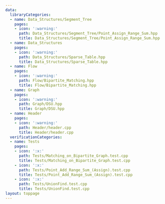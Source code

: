 ```yaml
---
data:
  libraryCategories:
  - name: Data_Structures/Segment_Tree
    pages:
    - icon: ':warning:'
      path: Data_Structures/Segment_Tree/Point_Assign_Range_Sum.hpp
      title: Data_Structures/Segment_Tree/Point_Assign_Range_Sum.hpp
  - name: Data_Structures
    pages:
    - icon: ':warning:'
      path: Data_Structures/Sparse_Table.hpp
      title: Data_Structures/Sparse_Table.hpp
  - name: Flow
    pages:
    - icon: ':warning:'
      path: Flow/Bipartite_Matching.hpp
      title: Flow/Bipartite_Matching.hpp
  - name: Graph
    pages:
    - icon: ':warning:'
      path: Graph/DSU.hpp
      title: Graph/DSU.hpp
  - name: Header
    pages:
    - icon: ':warning:'
      path: Header/header.cpp
      title: Header/header.cpp
  verificationCategories:
  - name: Tests
    pages:
    - icon: ':x:'
      path: Tests/Matching_on_Bipartite_Graph.test.cpp
      title: Tests/Matching_on_Bipartite_Graph.test.cpp
    - icon: ':x:'
      path: Tests/Point_Add_Range_Sum_(Assign).test.cpp
      title: Tests/Point_Add_Range_Sum_(Assign).test.cpp
    - icon: ':x:'
      path: Tests/UnionFind.test.cpp
      title: Tests/UnionFind.test.cpp
layout: toppage
---
```

